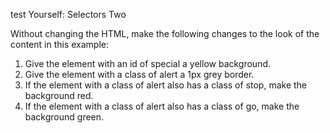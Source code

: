 test Yourself: Selectors Two

Without changing the HTML, make the following changes to the look of the content in this example:

1. Give the element with an id of special a yellow background.
2. Give the element with a class of alert a 1px grey border.
3. If the element with a class of alert also has a class of stop, make the background red.
4. If the element with a class of alert also has a class of go, make the background green.
